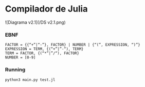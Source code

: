 # Compilador de Julia
![Diagrama v2.1](/DS v2.1.png)

### EBNF
```
FACTOR = {{“+”|“-”}, FACTOR} | NUMBER | {“(”, EXPRESSION, “)”}
EXPRESSION = TERM, {(“+”|”-“), TERM} 
TERM = FACTOR, {(“*”|”/“), FACTOR}
NUMBER = [0-9]
```

### Running
```
python3 main.py test.jl
```
